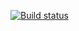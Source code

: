 [![Build status](https://ci.appveyor.com/api/projects/status/r4rudikgx6ghbpo3?svg=true)](https://ci.appveyor.com/project/Nikitaram95/pattern2)
